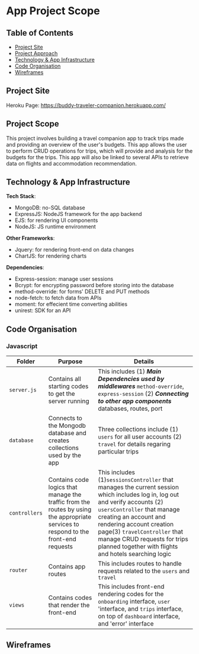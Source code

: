 # App Project Scope

## Table of Contents
- [Project Site](#project-site)
- [Project Approach](#project-scope)
- [Technology & App Infrastructure](#technology-&-app-infrastructure)
- [Code Organisation](#code-organisation)
- [Wireframes](#wireframes)

## Project Site
Heroku Page: https://buddy-traveler-companion.herokuapp.com/

## Project Scope
This project involves building a travel companion app to track trips made and providing an overview of the user's budgets.
This app allows the user to perform CRUD operations for trips, which will provide and analysis for the budgets for the trips.
This app will also be linked to several APIs to retrieve data on flights and accommodation recommendation.

## Technology & App Infrastructure

**Tech Stack**: 
- MongoDB: no-SQL database
- ExpressJS: NodeJS framework for the app backend
- EJS: for rendering UI components
- NodeJS: JS runtime environment

**Other Frameworks**: 
- Jquery: for rendering front-end on data changes 
- ChartJS: for rendering charts

**Dependencies**:
- Express-session: manage user sessions
- Bcrypt: for encrypting password before storing into the database
- method-override: for forms' DELETE and PUT methods
- node-fetch: to fetch data from APIs
- moment: for effecient time converting abilities
- unirest: SDK for an API

## Code Organisation

### Javascript

|Folder  |Purpose                                                    |Details|
|--------|-------------------------------------------------------------------|---------------------------------------------------------------------|
|`server.js`| Contains all starting codes to get the server running| This includes (1) ***Main Dependencies used by middlewares*** `method-override`, `express-session` (2) ***Connecting to other app components*** databases, routes, port|
|`database`| Connects to the Mongodb database and creates collections used by the app| Three collections include (1) `users` for all user accounts (2) `travel` for details regaring particular trips|
|`controllers`| Contains code logics that manage the traffic from the routes by using the appropriate services to respond to the front-end requests | This includes (1)`sessionsController` that manages the current session which includes log in, log out and verify accounts (2) `usersController` that manage creating an account and rendering account creation page(3) `travelController` that manage CRUD requests for trips planned together with flights and hotels searching logic|
|`router`| Contains app routes | This includes routes to handle requests related to the `users` and `travel`|
|`views`| Contains codes that render the front-end | This includes front-end rendering codes for the `onboarding` interface, `user` 'interface, and `trips` interface, on top of `dashboard` interface, and 'error' interface|

## Wireframes
